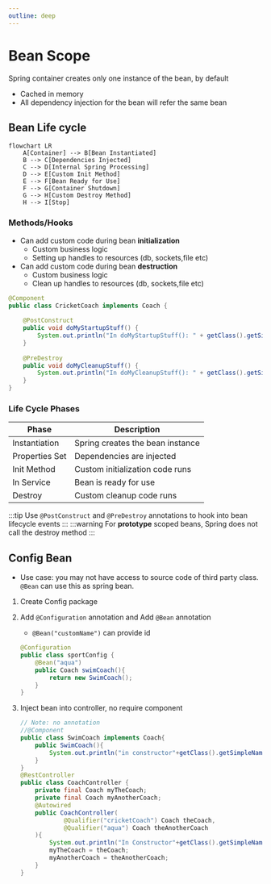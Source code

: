 ```yaml
---
outline: deep
---
```


# Bean Scope

Spring container creates only one instance of the bean, by default

- Cached in memory
- All dependency injection for the bean will refer the same bean

## Bean Life cycle

```mermaid
flowchart LR
    A[Container] --> B[Bean Instantiated]
    B --> C[Dependencies Injected]
    C --> D[Internal Spring Processing]
    D --> E[Custom Init Method]
    E --> F[Bean Ready for Use]
    F --> G[Container Shutdown]
    G --> H[Custom Destroy Method]
    H --> I[Stop]
```

### Methods/Hooks

- Can add custom code during bean **initialization**
  - Custom business logic
  - Setting up handles to resources (db, sockets,file etc)
- Can add custom code during bean **destruction**
  - Custom business logic
  - Clean up handles to resources (db, sockets,file etc)

```java
@Component
public class CricketCoach implements Coach {
    
    @PostConstruct
    public void doMyStartupStuff() {
        System.out.println("In doMyStartupStuff(): " + getClass().getSimpleName());
    }
    
    @PreDestroy
    public void doMyCleanupStuff() {
        System.out.println("In doMyCleanupStuff(): " + getClass().getSimpleName());
    }
}
```

### Life Cycle Phases

| Phase | Description |
|-------|-------------|
| Instantiation | Spring creates the bean instance |
| Properties Set | Dependencies are injected |
| Init Method | Custom initialization code runs |
| In Service | Bean is ready for use |
| Destroy | Custom cleanup code runs |

:::tip
Use `@PostConstruct` and `@PreDestroy` annotations to hook into bean lifecycle events
:::
:::warning
For **prototype** scoped beans, Spring does not call the destroy method
:::

## Config Bean

- Use case: you may not have access to source code of third party class. `@Bean` can use this as spring bean.

1. Create Config package
2. Add `@Configuration` annotation and Add `@Bean` annotation
    - `@Bean("customName")` can provide id

    ```java
    @Configuration
    public class sportConfig {
        @Bean("aqua")
        public Coach swimCoach(){
            return new SwimCoach();
        }
    }
    ```

3. Inject bean into controller, no require component

    ```java
    // Note: no annotation
    //@Component
    public class SwimCoach implements Coach{
        public SwimCoach(){
            System.out.println("in constructor"+getClass().getSimpleName());
        }
    }
    @RestController
    public class CoachController {
        private final Coach myTheCoach;
        private final Coach myAnotherCoach;
        @Autowired
        public CoachController(
                @Qualifier("cricketCoach") Coach theCoach,
                @Qualifier("aqua") Coach theAnotherCoach
        ){
            System.out.println("In Constructor"+getClass().getSimpleName());
            myTheCoach = theCoach;
            myAnotherCoach = theAnotherCoach;
        }
    }
    ```
